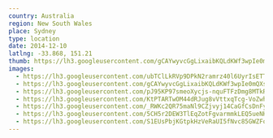 ```yaml
---
country: Australia
region: New South Wales
place: Sydney
type: location
date: 2014-12-10
latlng: -33.868, 151.21
thumb: https://lh3.googleusercontent.com/gCAYwyvcGgLixaibKQLdKWf3wpIe0mQXsrQRG0wotj1ruYBjx_hLaMB797597Xb1_jdzgkvR9kW7oFHQiGNM1ldwzn6DXPVDSisgA_B6GGA91FSBR4s_nBaO1GVegPyhELo2dDVXIg
images:
  - https://lh3.googleusercontent.com/ubTClLkRVp9DPkN2ramrz40l6UyrIsETTeI6cABkul-T_FRDC2IAYBV8ULDL3xWiTXVUODfMQLdaVX8_x5uH4KFNj9H7487o71xOUcmvj7C5GjbMQI6jSneR0RC9eF1fedu3ZO5slg
  - https://lh3.googleusercontent.com/gCAYwyvcGgLixaibKQLdKWf3wpIe0mQXsrQRG0wotj1ruYBjx_hLaMB797597Xb1_jdzgkvR9kW7oFHQiGNM1ldwzn6DXPVDSisgA_B6GGA91FSBR4s_nBaO1GVegPyhELo2dDVXIg
  - https://lh3.googleusercontent.com/pJ95KP97smeoXycjs-nquFTFzDmg8MTkRcL0oEm1M5FpnKlAOml6dAivxEpWLjP2eAt4RCM4xOq44EAnPCj7vn92F9wxgJOw4taaDLWSWc9_QgIzIi_3pJyN-MNgLr8vK4REC7PgFg
  - https://lh3.googleusercontent.com/KtPTARTwOM44dRJug8vVttxqTcg-VoZwh6dHb3kUoYSebXZ4o9NR-UVSiSjoffCTeW0T_Xw8jjJ2x5m_LJmrUo-KNHyoeXUSXSr2lohMRaGK1fQtjwjnGeAKISvhTVNJA9Jq9MpHMA
  - https://lh3.googleusercontent.com/_RWKc2QR75maNl9CZjvyj14CaGfCsDnFyS1CMs_tHN-r5NPNDXKwcnaqPrUEBLysFkIcLjvMnO1KiJ4iGPX3FjWQIRk_4IHzT5VNdE5SYRqTrMrpxboh8PurIvvZQnfVGj5dvW93PA
  - https://lh3.googleusercontent.com/5CH5r2DEW3TlEqZotFgvarmmkLEQ5ueNHshMyAebBlyfTTZ6Flvp65uC6GFAz4NPlEsqnzZGZ1lIsO4mOEUTHtTii4la68JwZnZvkU6d6YObkq1mQTZ81IfvLwSTfx_SbPCvmiv4nQ
  - https://lh3.googleusercontent.com/S1EUsPbjKGtpkHzVeRaUI5fNvc85GWZFolk7RvcvG7wXUqbalHgRRHtzjKtBi6f1jwNPsbe_y--JGglmrMhxXeqVOln3JEbqLm3EXlMdqoJomE7OuJWDUt8IU3s3UdutVKD8SPYzEQ
---
```

